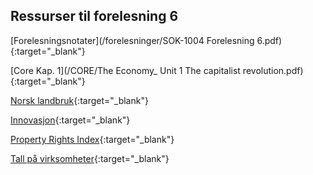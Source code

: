 ## Ressurser til forelesning 6

[Forelesningsnotater](/forelesninger/SOK-1004 Forelesning 6.pdf){:target="_blank"}

[Core Kap. 1](/CORE/The Economy_ Unit 1 The capitalist revolution.pdf){:target="_blank"}

[Norsk landbruk](https://www.regjeringen.no/no/aktuelt/teknologi-i-landbruket/id2740235/){:target="_blank"}

[Innovasjon](https://www.ssb.no/teknologi-og-innovasjon/artikler-og-publikasjoner/innovasjonsinvesteringer-pa-nesten-73-milliarder-i-2018){:target="_blank"}

[Property Rights Index](https://knoema.com/atlas/topics/World-Rankings/World-Rankings/International-property-rights-index){:target="_blank"}

[Tall på virksomheter](https://www.ssb.no/virksomheter-foretak-og-regnskap/virksomheter-og-foretak/statistikk/virksomheter){:target="_blank"}
